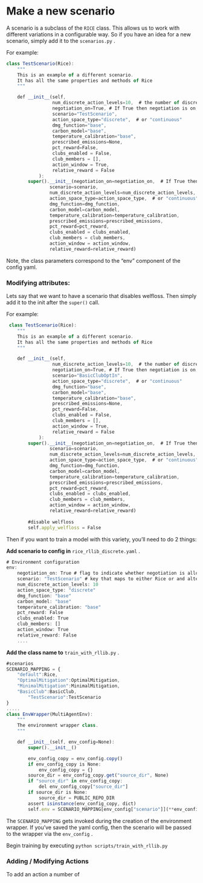 # Make a new scenario

A scenario is a subclass of the `RICE` class. This allows us to work with different variations in a configurable way. So if you have an idea for a new scenario, simply add it to the `scenarios.py` . 

For example:

```jsx
class TestScenario(Rice):
    """
    This is an example of a different scenario. 
    It has all the same properties and methods of Rice
    """

    def __init__(self,
                 num_discrete_action_levels=10,  # the number of discrete levels for actions, > 1
                 negotiation_on=True, # If True then negotiation is on, else off
                 scenario="TestScenario",
                 action_space_type="discrete",  # or "continuous"
                 dmg_function="base",
                 carbon_model="base",
                 temperature_calibration="base",
                 prescribed_emissions=None,
                 pct_reward=False,
                 clubs_enabled = False,
                 club_members = [],
                 action_window = True,
                 relative_reward = False
            ):
        super().__init__(negotiation_on=negotiation_on,  # If True then negotiation is on, else off
                scenario=scenario,
                num_discrete_action_levels=num_discrete_action_levels, 
                action_space_type=action_space_type,  # or "continuous"
                dmg_function=dmg_function,
                carbon_model=carbon_model,
                temperature_calibration=temperature_calibration,
                prescribed_emissions=prescribed_emissions,
                pct_reward=pct_reward,
                clubs_enabled = clubs_enabled,
                club_members = club_members,
                action_window = action_window,
                relative_reward=relative_reward)
```

Note, the class parameters correspond to the “env” component of the config yaml. 

### Modifying attributes:

Lets say that we want to have a scenario that disables welfloss. Then simply add it to the init after the `super()` call.

For example:

```jsx
 class TestScenario(Rice):
    """
    This is an example of a different scenario. 
    It has all the same properties and methods of Rice
    """

    def __init__(self,
                 num_discrete_action_levels=10,  # the number of discrete levels for actions, > 1
                 negotiation_on=True, # If True then negotiation is on, else off
                 scenario="BasicClubOptIn",
                 action_space_type="discrete",  # or "continuous"
                 dmg_function="base",
                 carbon_model="base",
                 temperature_calibration="base",
                 prescribed_emissions=None,
                 pct_reward=False,
                 clubs_enabled = False,
                 club_members = [],
                 action_window = True,
                 relative_reward = False
            ):
        super().__init__(negotiation_on=negotiation_on,  # If True then negotiation is on, else off
                scenario=scenario,
                num_discrete_action_levels=num_discrete_action_levels, 
                action_space_type=action_space_type,  # or "continuous"
                dmg_function=dmg_function,
                carbon_model=carbon_model,
                temperature_calibration=temperature_calibration,
                prescribed_emissions=prescribed_emissions,
                pct_reward=pct_reward,
                clubs_enabled = clubs_enabled,
                club_members = club_members,
                action_window = action_window,
                relative_reward=relative_reward)
        
        #disable welfloss
        self.apply_welfloss = False
```

Then if you want to train a model with this variety, you’ll need to do 2 things:

**Add scenario to config in** `rice_rllib_discrete.yaml` .

```jsx
# Environment configuration
env:
    negotiation_on: True # flag to indicate whether negotiation is allowed or not
    scenario: "TestScenario" # key that maps to either Rice or and alternate Rice class
    num_discrete_action_levels: 10
    action_space_type: "discrete"
    dmg_function: "base"
    carbon_model: "base"
    temperature_calibration: "base"
    pct_reward: False
    clubs_enabled: True
    club_members: []
    action_window: True
    relative_reward: False
    ....
```

**Add the class name to** `train_with_rllib.py` .

```jsx
#scenarios
SCENARIO_MAPPING = {
    "default":Rice,
    "OptimalMitigation":OptimalMitigation,
    "MinimalMitigation":MinimalMitigation,
    "BasicClub":BasicClub,
		"TestScenario":TestScenario
}
.....
class EnvWrapper(MultiAgentEnv):
    """
    The environment wrapper class.
    """

    def __init__(self, env_config=None):
        super().__init__()

        env_config_copy = env_config.copy()
        if env_config_copy is None:
            env_config_copy = {}
        source_dir = env_config_copy.get("source_dir", None)
        if "source_dir" in env_config_copy:
            del env_config_copy["source_dir"]
        if source_dir is None:
            source_dir = PUBLIC_REPO_DIR
        assert isinstance(env_config_copy, dict)
        self.env = SCENARIO_MAPPING[env_config["scenario"]](**env_config_copy)
```

The `SCENARIO_MAPPING` gets invoked during the creation of the environment wrapper. If you’ve saved the yaml config, then the scenario will be passed to the wrapper via the `env_config` . 

Begin training by executing `python scripts/train_with_rllib.py` 

### Adding / Modifying Actions

To add an action a number of